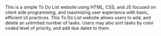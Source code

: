 This is a simple To Do List website using HTML, CSS, and JS focused on client side programming, and maximizing user experience with basic, efficient UI practices. This To Do List website allows users to add, and delete an unlimited number of tasks. Users may also sort tasks by color coded level of priority, and add due dates to them. 
